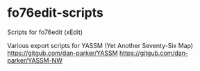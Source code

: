 # fo76edit-scripts
Scripts for fo76edit (xEdit)

Various export scripts for YASSM (Yet Another Seventy-Six Map)
https://gitgub.com/dan-parker/YASSM
https://gitgub.com/dan-parker/YASSM-NW